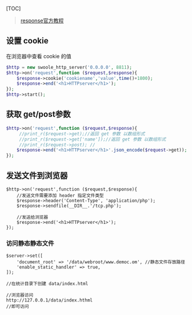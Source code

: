 [TOC]
 
 > [response官方教程](https://wiki.swoole.com/wiki/page/540.html)

## 设置 cookie
在浏览器中查看 cookie 的值
```php
$http = new swoole_http_server('0.0.0.0', 8811);
$http->on('request',function ($request,$response){
    $response->cookie('cookiename','value',time()+1800);
    $response->end('<h1>HTTPserver</h1>');
});
$http->start();
```

## 获取 get/post参数
```php
$http->on('request',function ($request,$response){
     //print_r($request->get);//返回 get 参数 以数组形式
     //print_r($request->get['name']);//返回 get 参数 以数组形式
     //print_r($request->post); //
    $response->end('<h1>HTTPserver</h1>'.json_encode($request->get));
});
```

## 发送文件到浏览器
```
$http->on('request',function ($request,$response){
    //发送文件需要添加 header 指定文件类型
    $response->header('Content-Type', 'application/php');
    $response->sendfile(__DIR__.'/tcp.php');
    
    //发送给浏览器
    $response->end('<h1>HTTPserver</h1>');
});
```

### 访问静态静态文件
```
$server->set([
    'document_root' => '/data/webroot/www.democ.om', //静态文件存放路径
    'enable_static_handler' => true,
]);

//在统计目录下创建 data/index.html

//浏览器访问
http://127.0.0.1/data/index.hthml
//即可访问
```